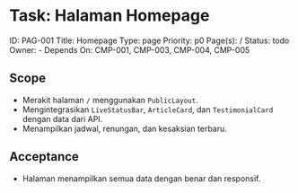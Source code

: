 # Task: Halaman Homepage
ID: PAG-001
Title: Homepage
Type: page
Priority: p0
Page(s): /
Status: todo
Owner: -
Depends On: CMP-001, CMP-003, CMP-004, CMP-005

## Scope
- Merakit halaman `/` menggunakan `PublicLayout`.
- Mengintegrasikan `LiveStatusBar`, `ArticleCard`, dan `TestimonialCard` dengan data dari API.
- Menampilkan jadwal, renungan, dan kesaksian terbaru.

## Acceptance
- Halaman menampilkan semua data dengan benar dan responsif.
